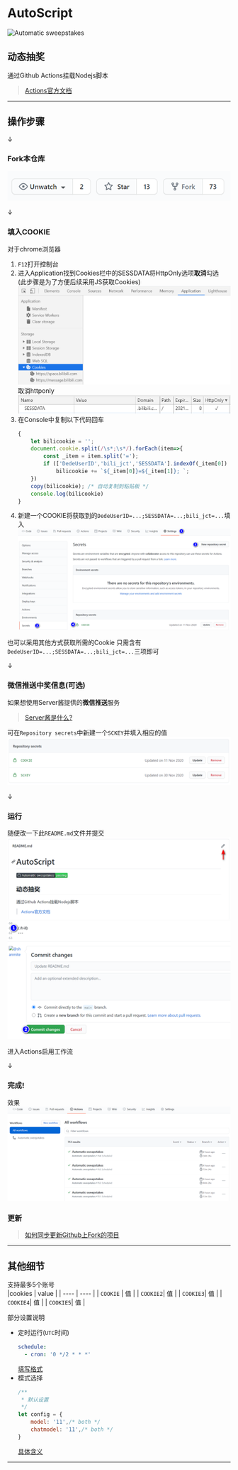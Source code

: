# AutoScript
![Automatic sweepstakes](https://github.com/shanmite/LotteryAutoScript/workflows/Automatic%20sweepstakes/badge.svg)  

## 动态抽奖  
通过Github Actions挂载Nodejs脚本  
> [Actions官方文档](https://docs.github.com/en/free-pro-team@latest/actions/reference/workflow-syntax-for-github-actions)

---

## 操作步骤

↓  

### Fork本仓库  
![fork](.github/fork.png)  

↓  

### 填入COOKIE  
对于chrome浏览器
1. `F12`打开控制台  
2. 进入Application找到Cookies栏中的SESSDATA将HttpOnly选项**取消**勾选  
    (此步骤是为了方便后续采用JS获取Cookies)  
    ![cookies](.github/cookies.png)  
    取消httponly
    ![httponly](.github/httponly.png)  
3. 在Console中复制以下代码回车
    ```js
    {
        let bilicookie = '';
        document.cookie.split(/\s*;\s*/).forEach(item=>{
            const _item = item.split('=');
            if (['DedeUserID','bili_jct','SESSDATA'].indexOf(_item[0]) !== -1)
                bilicookie += `${_item[0]}=${_item[1]}; `;
        })
        copy(bilicookie); /* 自动复制到粘贴板 */
        console.log(bilicookie)
    }
    ```
4. 新建一个COOKIE将获取到的`DedeUserID=...;SESSDATA=...;bili_jct=...`填入  
    ![new secret COOKIE](.github/cookie2.png)  

也可以采用其他方式获取所需的Cookie
只需含有`DedeUserID=...;SESSDATA=...;bili_jct=...`三项即可  

↓  

### 微信推送中奖信息(可选)  
如果想使用Server酱提供的**微信推送**服务  
> [Server酱是什么?](http://sc.ftqq.com/3.version)  

可在`Repository secrets`中新建一个`SCKEY`并填入相应的值  
![new secret SCKEY](.github/secret2.png)  

↓  

### 运行
随便改一下此`README.md`文件并提交  
![change](.github/start1.png)  
![commit](.github/start2.png)  

进入Actions启用工作流

↓  

### 完成!
效果
![效果](.github/success.png)  

### 更新
> [如何同步更新Github上Fork的项目](https://www.cnblogs.com/idyllcheung/p/13555934.html)

---

## 其他细节
支持最多5个账号  
|cookies   | value |
|   ----   |  ---- |
| `COOKIE` |  值   |
| `COOKIE2`|  值   |
| `COOKIE3`|  值   |
| `COOKIE4`|  值   |
| `COOKIE5`|  值   |

部分设置说明
- 定时运行(`UTC`时间)  
    ```yaml
    schedule:
      - cron: '0 */2 * * *'
    ```  
    [填写格式](https://crontab.guru/)  
- 模式选择  
    ```javascript
    /**
     * 默认设置
     */
    let config = {
        model: '11',/* both */
        chatmodel: '11',/* both */
    }
    ```  
    [具体含义](https://github.com/shanmite/LotteryAutoScript/issues/2)  

---

